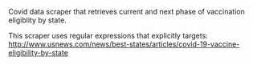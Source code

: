 Covid data scraper that retrieves current and next phase of vaccination eligiblity by state.

This scraper uses regular expressions that explicitly targets: http://www.usnews.com/news/best-states/articles/covid-19-vaccine-eligibility-by-state
